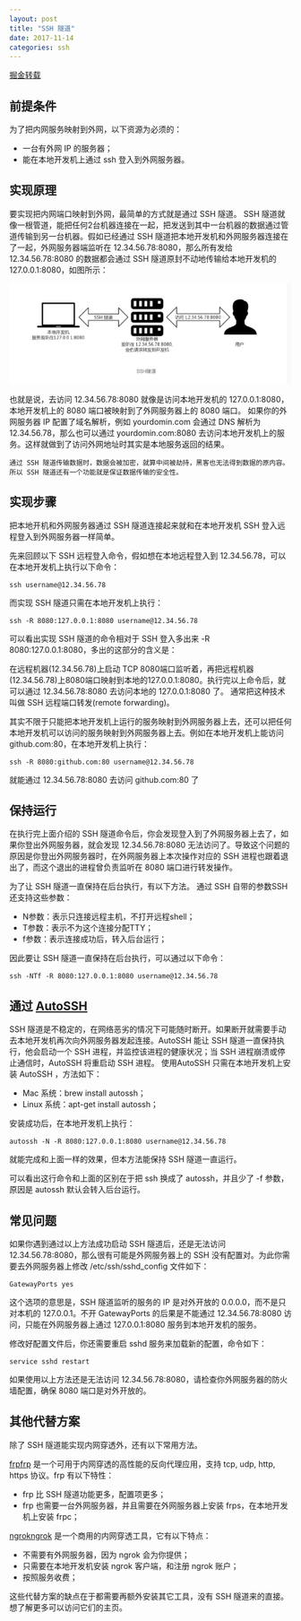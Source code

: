 ```yaml
---
layout: post
title: "SSH 隧道"
date: 2017-11-14
categories: ssh
---
```


[掘金转载](https://juejin.im/post/59fc55e36fb9a0451b03e7db)

## 前提条件

为了把内网服务映射到外网，以下资源为必须的：

- 一台有外网 IP 的服务器；
- 能在本地开发机上通过 ssh 登入到外网服务器。

## 实现原理

要实现把内网端口映射到外网，最简单的方式就是通过 SSH 隧道。
SSH 隧道就像一根管道，能把任何2台机器连接在一起，把发送到其中一台机器的数据通过管道传输到另一台机器。假如已经通过 SSH 隧道把本地开发机和外网服务器连接在了一起，外网服务器端监听在 12.34.56.78:8080，那么所有发给 12.34.56.78:8080 的数据都会通过 SSH 隧道原封不动地传输给本地开发机的 127.0.0.1:8080，如图所示：

![Image](https://github.com/zlei1/zlei1.github.io/blob/master/images/ssh.png?raw=true)

也就是说，去访问 12.34.56.78:8080 就像是访问本地开发机的 127.0.0.1:8080，本地开发机上的 8080 端口被映射到了外网服务器上的 8080 端口。
如果你的外网服务器 IP 配置了域名解析，例如 yourdomin.com 会通过 DNS 解析为 12.34.56.78，那么也可以通过 yourdomin.com:8080 去访问本地开发机上的服务。这样就做到了访问外网地址时其实是本地服务返回的结果。

```
通过 SSH 隧道传输数据时，数据会被加密，就算中间被劫持，黑客也无法得到数据的原内容。
所以 SSH 隧道还有一个功能就是保证数据传输的安全性。
```

## 实现步骤
把本地开机和外网服务器通过 SSH 隧道连接起来就和在本地开发机 SSH 登入远程登入到外网服务器一样简单。

先来回顾以下 SSH 远程登入命令，假如想在本地远程登入到 12.34.56.78，可以在本地开发机上执行以下命令：
```
ssh username@12.34.56.78
```
而实现 SSH 隧道只需在本地开发机上执行：
```
ssh -R 8080:127.0.0.1:8080 username@12.34.56.78
```
可以看出实现 SSH 隧道的命令相对于 SSH 登入多出来 -R 8080:127.0.0.1:8080，多出的这部分的含义是：

在远程机器(12.34.56.78)上启动 TCP 8080端口监听着，再把远程机器(12.34.56.78)上8080端口映射到本地的127.0.0.1:8080。执行完以上命令后，就可以通过 12.34.56.78:8080 去访问本地的 127.0.0.1:8080 了。
通常把这种技术叫做 SSH 远程端口转发(remote forwarding)。


其实不限于只能把本地开发机上运行的服务映射到外网服务器上去，还可以把任何本地开发机可以访问的服务映射到外网服务器上去。例如在本地开发机上能访问 github.com:80，在本地开发机上执行：
```
ssh -R 8080:github.com:80 username@12.34.56.78
```
就能通过 12.34.56.78:8080 去访问 github.com:80 了

## 保持运行
在执行完上面介绍的 SSH 隧道命令后，你会发现登入到了外网服务器上去了，如果你登出外网服务器，就会发现 12.34.56.78:8080 无法访问了。导致这个问题的原因是你登出外网服务器时，在外网服务器上本次操作对应的 SSH 进程也跟着退出了，而这个退出的进程曾负责监听在 8080 端口进行转发操作。

为了让 SSH 隧道一直保持在后台执行，有以下方法。
通过 SSH 自带的参数SSH 还支持这些参数：

- N参数：表示只连接远程主机，不打开远程shell；
- T参数：表示不为这个连接分配TTY；
- f参数：表示连接成功后，转入后台运行；

因此要让 SSH 隧道一直保持在后台执行，可以通过以下命令：
```
ssh -NTf -R 8080:127.0.0.1:8080 username@12.34.56.78
```

## 通过 [AutoSSH](http://www.harding.motd.ca/autossh/)

SSH 隧道是不稳定的，在网络恶劣的情况下可能随时断开。如果断开就需要手动去本地开发机再次向外网服务器发起连接。AutoSSH 能让 SSH 隧道一直保持执行，他会启动一个 SSH 进程，并监控该进程的健康状况；当 SSH 进程崩溃或停止通信时，AutoSSH 将重启动 SSH 进程。
使用AutoSSH 只需在本地开发机上安装 AutoSSH ，方法如下：

- Mac 系统：brew install autossh；
- Linux 系统：apt-get install autossh；

安装成功后，在本地开发机上执行：
```
autossh -N -R 8080:127.0.0.1:8080 username@12.34.56.78
```
就能完成和上面一样的效果，但本方法能保持 SSH 隧道一直运行。

可以看出这行命令和上面的区别在于把 ssh 换成了 autossh，并且少了 -f 参数，原因是 autossh 默认会转入后台运行。

## 常见问题

如果你遇到通过以上方法成功启动 SSH 隧道后，还是无法访问 12.34.56.78:8080，那么很有可能是外网服务器上的 SSH 没有配置对。为此你需要去外网服务器上修改  /etc/ssh/sshd_config 文件如下：
```
GatewayPorts yes
```
这个选项的意思是，SSH 隧道监听的服务的 IP 是对外开放的 0.0.0.0，而不是只对本机的 127.0.0.1。不开 GatewayPorts 的后果是不能通过 12.34.56.78:8080 访问，只能在外网服务器上通过 127.0.0.1:8080 服务到本地开发机的服务。

修改好配置文件后，你还需要重启 sshd 服务来加载新的配置，命令如下：
```
service sshd restart
```
如果使用以上方法还是无法访问 12.34.56.78:8080，请检查你外网服务器的防火墙配置，确保 8080 端口是对外开放的。

## 其他代替方案

除了 SSH 隧道能实现内网穿透外，还有以下常用方法。

[frpfrp](https://github.com/fatedier/frp/blob/master/README_zh.md) 是一个可用于内网穿透的高性能的反向代理应用，支持 tcp, udp, http, https 协议。frp 有以下特性：

- frp 比 SSH 隧道功能更多，配置项更多；
- frp 也需要一台外网服务器，并且需要在外网服务器上安装 frps，在本地开发机上安装 frpc；

[ngrokngrok](https://ngrok.com/) 是一个商用的内网穿透工具，它有以下特点：

- 不需要有外网服务器，因为 ngrok 会为你提供；
- 只需要在本地开发机安装 ngrok 客户端，和注册 ngrok 账户；
- 按照服务收费；

这些代替方案的缺点在于都需要再额外安装其它工具，没有 SSH 隧道来的直接。想了解更多可以访问它们的主页。
